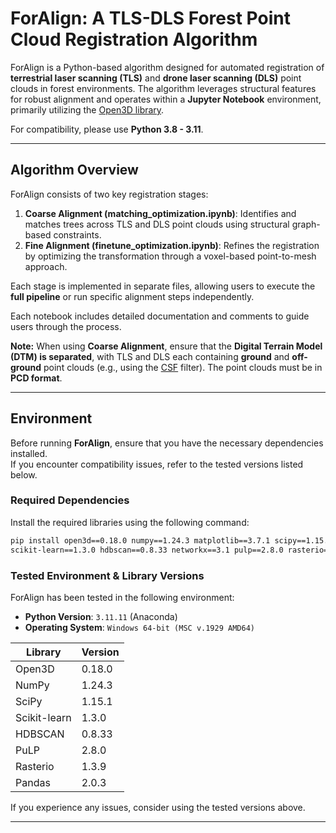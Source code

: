# **ForAlign: A TLS-DLS Forest Point Cloud Registration Algorithm**

ForAlign is a Python-based algorithm designed for automated registration of **terrestrial laser scanning (TLS)** and **drone laser scanning (DLS)** point clouds in forest environments. The algorithm leverages structural features for robust alignment and operates within a **Jupyter Notebook** environment, primarily utilizing the [Open3D library](https://github.com/isl-org/Open3D).  

For compatibility, please use **Python 3.8 - 3.11**.

---

## **Algorithm Overview**
ForAlign consists of two key registration stages:  

1. **Coarse Alignment (matching_optimization.ipynb)**: Identifies and matches trees across TLS and DLS point clouds using structural graph-based constraints.  
2. **Fine Alignment (finetune_optimization.ipynb)**: Refines the registration by optimizing the transformation through a voxel-based point-to-mesh approach.  

Each stage is implemented in separate files, allowing users to execute the **full pipeline** or run specific alignment steps independently.

Each notebook includes detailed documentation and comments to guide users through the process.

**Note:** When using **Coarse Alignment**, ensure that the **Digital Terrain Model (DTM) is separated**, with TLS and DLS each containing **ground** and **off-ground** point clouds (e.g., using the [CSF](https://github.com/jianboqi/CSF) filter). The point clouds must be in **PCD format**.

---

## **Environment**
Before running **ForAlign**, ensure that you have the necessary dependencies installed.  
If you encounter compatibility issues, refer to the tested versions listed below.

### **Required Dependencies**  
Install the required libraries using the following command:
```bash
pip install open3d==0.18.0 numpy==1.24.3 matplotlib==3.7.1 scipy==1.15.1 \
scikit-learn==1.3.0 hdbscan==0.8.33 networkx==3.1 pulp==2.8.0 rasterio==1.3.9 pandas==2.0.3
```

### **Tested Environment & Library Versions**  
ForAlign has been tested in the following environment:

- **Python Version**: `3.11.11` (Anaconda)
- **Operating System**: `Windows 64-bit (MSC v.1929 AMD64)`

| Library        | Version |
|---------------|---------|
| Open3D       | 0.18.0  |
| NumPy        | 1.24.3  |
| SciPy        | 1.15.1  |
| Scikit-learn | 1.3.0   |
| HDBSCAN      | 0.8.33  |
| PuLP         | 2.8.0   |
| Rasterio     | 1.3.9   |
| Pandas       | 2.0.3   |

If you experience any issues, consider using the tested versions above.

---
